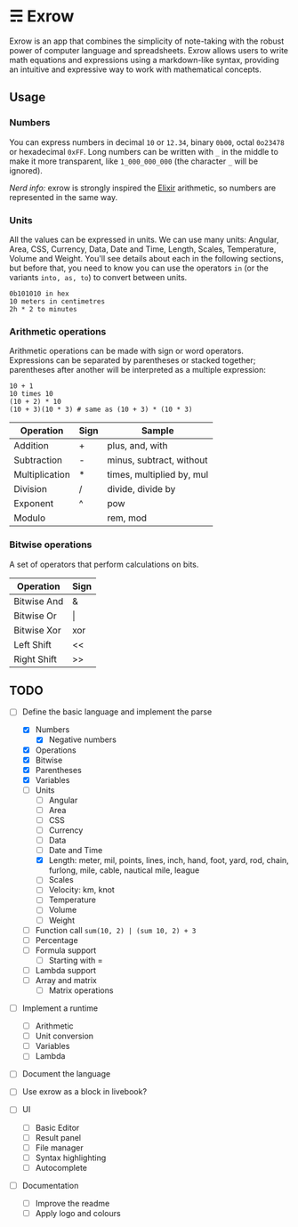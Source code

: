 # ☴ Exrow

Exrow is an app that combines the simplicity of note-taking with the robust power of computer language and spreadsheets. Exrow allows users to write math equations and expressions using a markdown-like syntax, providing an intuitive and expressive way to work with mathematical concepts.

## Usage

### Numbers

You can express numbers in decimal `10` or `12.34`, binary `0b00`, octal `0o23478` or hexadecimal `0xFF`. Long numbers can be written with `_` in the middle to make it more transparent, like `1_000_000_000` (the character `_` will be ignored).

*Nerd info:* exrow is strongly inspired the [Elixir](https://elixir-lang.org/getting-started/basic-types.html#basic-arithmetic) arithmetic, so numbers are represented in the same way.

### Units

All the values can be expressed in units. We can use many units: Angular, Area, CSS, Currency, Data, Date and Time, Length, Scales, Temperature, Volume and Weight. You'll see details about each in the following sections, but before that, you need to know you can use the operators `in` (or the variants `into, as, to`) to convert between units.

```
0b101010 in hex
10 meters in centimetres
2h * 2 to minutes
```

### Arithmetic operations

Arithmetic operations can be made with sign or word operators. Expressions can be separated by parentheses or stacked together; parentheses after another will be interpreted as a multiple expression:

```
10 + 1
10 times 10
(10 + 2) * 10
(10 + 3)(10 * 3) # same as (10 + 3) * (10 * 3)
```

|Operation|Sign|Sample|
|---|---|---|
|Addition|+|plus, and, with|
|Subtraction|-|minus, subtract, without|
|Multiplication|\*|times, multiplied by, mul|
|Division|/|divide, divide by|
|Exponent|^|pow|
|Modulo||rem, mod|

### Bitwise operations

A set of operators that perform calculations on bits.

|Operation|Sign|
|---|---|
|Bitwise And|&
|Bitwise Or|\|
|Bitwise Xor|xor|
|Left Shift|<<|
|Right Shift|>>|

## TODO

- [ ] Define the basic language and implement the parse
  - [x] Numbers
    - [x] Negative numbers
  - [x] Operations
  - [x] Bitwise
  - [x] Parentheses
  - [x] Variables
  - [ ] Units
    - [ ] Angular
    - [ ] Area
    - [ ] CSS
    - [ ] Currency
    - [ ] Data
    - [ ] Date and Time
    - [x] Length: meter, mil, points, lines, inch, hand, foot, yard, rod, chain, furlong, mile, cable, nautical mile, league
    - [ ] Scales
    - [ ] Velocity: km, knot
    - [ ] Temperature
    - [ ] Volume
    - [ ] Weight
  - [ ] Function call `sum(10, 2) | (sum 10, 2) + 3`
  - [ ] Percentage
  - [ ] Formula support
    - [ ] Starting with =
  - [ ] Lambda support
  - [ ] Array and matrix
    - [ ] Matrix operations
- [ ] Implement a runtime
  - [ ] Arithmetic
  - [ ] Unit conversion
  - [ ] Variables
  - [ ] Lambda
- [ ] Document the language

- [ ] Use exrow as a block in livebook?

- [ ] UI
  - [ ] Basic Editor
  - [ ] Result panel
  - [ ] File manager
  - [ ] Syntax highlighting
  - [ ] Autocomplete

- [ ] Documentation
  - [ ] Improve the readme
  - [ ] Apply logo and colours
